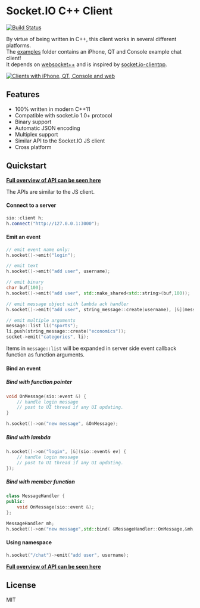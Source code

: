 # Socket.IO C++ Client
[![Build Status](https://travis-ci.org/shinsumicco/socket.io-client-cpp.svg)](https://travis-ci.org/shinsumicco/socket.io-client-cpp)

By virtue of being written in C++, this client works in several different platforms.  
The [examples](https://github.com/shinsumicco/socket.io-client-cpp/tree/master/examples) folder contains an iPhone, QT and Console example chat client!  
It depends on [websocket++](https://github.com/zaphoyd/websocketpp) and is inspired by [socket.io-clientpp](https://github.com/ebshimizu/socket.io-clientpp).

[![Clients with iPhone, QT, Console and web](https://cldup.com/ukvVVZmvYV.png)](https://github.com/socketio/socket.io-client-cpp/tree/master/examples)

## Features

- 100% written in modern C++11
- Compatible with socket.io 1.0+ protocol
- Binary support
- Automatic JSON encoding
- Multiplex support
- Similar API to the Socket.IO JS client
- Cross platform

## Quickstart

**[Full overview of API can be seen here](./API.md)**

The APIs are similar to the JS client.

#### Connect to a server

```cpp
sio::client h;
h.connect("http://127.0.0.1:3000");
```

#### Emit an event

```cpp
// emit event name only:
h.socket()->emit("login");

// emit text
h.socket()->emit("add user", username);

// emit binary
char buf[100];
h.socket()->emit("add user", std::make_shared<std::string>(buf,100));

// emit message object with lambda ack handler
h.socket()->emit("add user", string_message::create(username), [&](message::list const& msg) {});

// emit multiple arguments
message::list li("sports");
li.push(string_message::create("economics"));
socket->emit("categories", li);
```

Items in `message::list` will be expanded in server side event callback function as function arguments.

#### Bind an event

##### Bind with function pointer

```cpp
void OnMessage(sio::event &) {
    // handle login message
    // post to UI thread if any UI updating.
}

h.socket()->on("new message", &OnMessage);
```

##### Bind with lambda

```cpp
h.socket()->on("login", [&](sio::event& ev) {
    // handle login message
    // post to UI thread if any UI updating.
});
```

##### Bind with member function

```cpp
class MessageHandler {
public:
    void OnMessage(sio::event &);
};

MessageHandler mh;
h.socket()->on("new message",std::bind( &MessageHandler::OnMessage,&mh,std::placeholders::_1));
```

#### Using namespace
```cpp
h.socket("/chat")->emit("add user", username);
```
**[Full overview of API can be seen here](./API.md)**

## License

MIT
